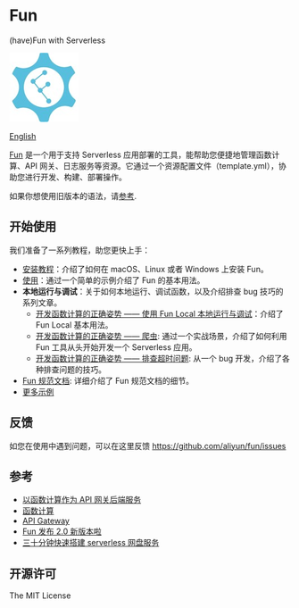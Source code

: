 # Fun

(have)Fun with Serverless

![logo.jpg](./figures/logo.jpg)

[English](README.md)

[Fun](https://github.com/aliyun/fun) 是一个用于支持 Serverless 应用部署的工具，能帮助您便捷地管理函数计算、API 网关、日志服务等资源。它通过一个资源配置文件（template.yml），协助您进行开发、构建、部署操作。

如果你想使用旧版本的语法，请[参考](https://github.com/aliyun/fun/blob/v1.x/README.md).

## 开始使用

我们准备了一系列教程，助您更快上手：

- [安装教程](docs/usage/installation-zh.md)：介绍了如何在 macOS、Linux 或者 Windows 上安装 Fun。
- [使用](docs/usage/getting_started-zh.md)：通过一个简单的示例介绍了 Fun 的基本用法。
- **本地运行与调试**：关于如何本地运行、调试函数，以及介绍排查 bug 技巧的系列文章。
  - [开发函数计算的正确姿势 —— 使用 Fun Local 本地运行与调试](https://yq.aliyun.com/articles/672623)：介绍了 Fun Local 基本用法。
  - [开发函数计算的正确姿势 —— 爬虫](https://yq.aliyun.com/articles/672624): 通过一个实战场景，介绍了如何利用 Fun 工具从头开始开发一个 Serverless 应用。
  - [开发函数计算的正确姿势 —— 排查超时问题](https://yq.aliyun.com/articles/672627): 从一个 bug 开发，介绍了各种排查问题的技巧。
- [Fun 规范文档](docs/specs/2018-04-03-zh-cn.md): 详细介绍了 Fun 规范文档的细节。
- [更多示例](https://github.com/aliyun/fun/tree/master/examples)

## 反馈

如您在使用中遇到问题，可以在这里反馈 https://github.com/aliyun/fun/issues

## 参考

- [以函数计算作为 API 网关后端服务](https://help.aliyun.com/document_detail/54788.html)
- [函数计算](https://www.aliyun.com/product/fc)
- [API Gateway](https://www.aliyun.com/product/apigateway)
- [Fun 发布 2.0 新版本啦](https://yq.aliyun.com/articles/604490)
- [三十分钟快速搭建 serverless 网盘服务](https://yq.aliyun.com/articles/613780)

## 开源许可

The MIT License
